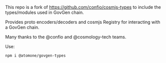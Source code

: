 This repo is a fork of https://github.com/confio/cosmjs-types to include the types/modules used in GovGen chain.

Provides proto encoders/decoders and cosmjs Registry for interacting with a GovGen chain.

Many thanks to the @confio and @cosmology-tech teams.

Use:

`npm i @atomone/govgen-types`

